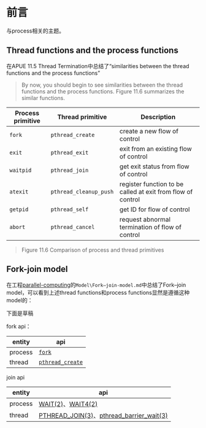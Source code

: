 # 前言

与process相关的主题。



## Thread functions and the process functions

在APUE 11.5 Thread Termination中总结了“similarities between the thread functions and the process functions”

> By now, you should begin to see similarities between the thread functions and the process functions. Figure 11.6 summarizes the similar functions.

| Process primitive | Thread primitive       | Description                                                 |
| ----------------- | ---------------------- | ----------------------------------------------------------- |
| `fork`            | `pthread_create`       | create a new flow of control                                |
| `exit`            | `pthread_exit`         | exit from an existing flow of control                       |
| `waitpid`         | `pthread_join`         | get exit status from flow of control                        |
| `atexit`          | `pthread_cleanup_push` | register function to be called at exit from flow of control |
| `getpid`          | `pthread_self`         | get ID for flow of control                                  |
| `abort`           | `pthread_cancel`       | request abnormal termination of flow of control             |

> Figure 11.6 Comparison of process and thread primitives



## Fork-join model

在工程[parallel-computing](https://dengking.github.io/machine-learning/)的`Model\Fork–join-model.md`中总结了Fork–join model，可以看到上述thread functions和process functions显然是遵循这种model的：

下面是草稿

fork api：

| entity  | api                                                          |
| ------- | ------------------------------------------------------------ |
| process | [`fork`](https://www.man7.org/linux/man-pages/man2/fork.2.html) |
| thread  | [`pthread_create`](https://man7.org/linux/man-pages/man3/pthread_create.3.html) |

join api

| entity  | api                                                          |
| ------- | ------------------------------------------------------------ |
| process | [WAIT(2)](http://man7.org/linux/man-pages/man2/waitpid.2.html)、[WAIT4(2)](http://man7.org/linux/man-pages/man2/wait4.2.html) |
| thread  | [PTHREAD_JOIN(3)](http://man7.org/linux/man-pages/man3/pthread_join.3.html)、[pthread_barrier_wait(3)](https://linux.die.net/man/3/pthread_barrier_wait) |

